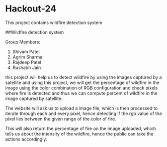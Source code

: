 # Hackout-24
This project contains wildfire detection system

##Wildfire detection system

Group Members:
1) Shivam Patel
2) Agrim Sharma
3) Rajdeep Patel
4) Rushabh Jain

this project will help us to detect wildfire by using the images captured by a satellite and using this project, we will get the percentage of wildfire in the image using the color combination of RGB configuration and check pixels where fire is detected and thus we can compute percent of wildfire in the image captured by satellite.

The website will ask us to upload a image file, which is then processed to iterate through each and every pixel, hence detecting if the rgb value of the pixel lies between the given range of the color of fire. 

This will also return the percentage of fire on the image uploaded, which tells us about the intensity of the wildfire, hence the public can take the actions accordingly.

